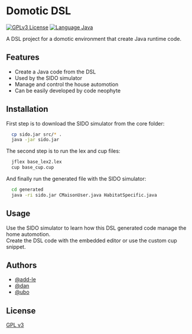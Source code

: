 
# Domotic DSL

[![GPLv3 License](https://img.shields.io/badge/License-GPL%20v3-yellow.svg)](https://github.com/add-le/ftp-server/blob/master/LICENSE)
[![Language Java](https://img.shields.io/badge/Language-java-blue)](https://www.java.com/fr/)

A DSL project for a domotic environment that create Java runtime code.

## Features

- Create a Java code from the DSL
- Used by the SIDO simulator
- Manage and control the house automotion
- Can be easily developed by code neophyte


## Installation

First step is to download the SIDO simulator from the core folder:

```bash
  cp sido.jar src/* .
  java -jar sido.jar
```

The second step is to run the lex and cup files:

```bash
  jflex base_lex2.lex
  cup base_cup.cup
```

And finally run the generated file with the SIDO simulator:

```bash
  cd generated
  java -ri sido.jar CMaisonUser.java HabitatSpecific.java
```
## Usage

Use the SIDO simulator to learn how this DSL generated code manage the home automotion.\
Create the DSL code with the embedded editor or use the custom cup snippet.


## Authors

- [@add-le](https://github.com/add-le)
- [@dan](#)
- [@ubo](https://nouveau.univ-brest.fr/)
## License

[GPL v3](https://github.com/add-le/ftp-server/blob/master/LICENSE)

